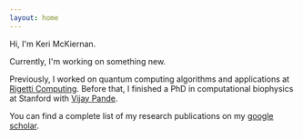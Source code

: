 ```yaml
---
layout: home
---
```


Hi, I'm Keri McKiernan.

Currently, I'm working on something new.

Previously, I worked on quantum computing algorithms and applications at [Rigetti Computing](https://www.rigetti.com/). Before that, I finished a PhD in computational biophysics at Stanford with [Vijay Pande](https://www.pandelab.org). 

You can find a complete list of my research publications on my [google scholar](https://scholar.google.com/citations?user=5puhOkwAAAAJ&hl=en).

